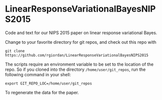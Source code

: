 # LinearResponseVariationalBayesNIPS2015
Code and text for our NIPS 2015 paper on linear response variational Bayes.

Change to your favorite directory for git repos, and check out this repo with

```git clone https://github.com/rgiordan/LinearResponseVariationalBayesNIPS2015```

The scripts require an environment variable to be set to the location of the
repo.  So if you cloned into the directory ```/home/user/git_repos```,
run the following command in your shell:

```export GIT_REPO_LOC=/home/user/git_repos```

To regenerate the data for the paper.
